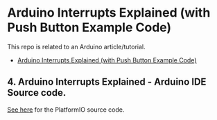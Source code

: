 # Arduino Interrupts Explained (with Push Button Example Code)

This repo is related to an Arduino article/tutorial.

* [Arduino Interrupts Explained (with Push Button Example Code)](https://bj-dehaan-solutions.com.au/articles/arduino/arduino-interrupts-explained-with-push-button-example-code)

## 4. Arduino Interrupts Explained - Arduino IDE Source code. 

[See here](https://github.com/Ben-BJD/Ardunio-PlatformIO-Wokwi-04-Arduino-Interrupts-Explained-Interrupting-Rotary) for the PlatformIO source code.
